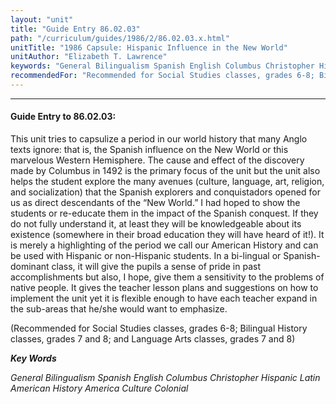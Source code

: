 ```yaml
---
layout: "unit"
title: "Guide Entry 86.02.03"
path: "/curriculum/guides/1986/2/86.02.03.x.html"
unitTitle: "1986 Capsule: Hispanic Influence in the New World"
unitAuthor: "Elizabeth T. Lawrence"
keywords: "General Bilingualism Spanish English Columbus Christopher Hispanic Latin American History America Culture Colonial"
recommendedFor: "Recommended for Social Studies classes, grades 6-8; Bilingual History classes, grades 7 and 8; and Language Arts classes, grades 7 and 8"
---
```

<body>
<hr/>
 <h4>
  Guide Entry to 86.02.03:
 </h4>
 This unit tries to capsulize a period in our world history that many Anglo texts ignore: that is, the Spanish influence on the New World or this marvelous Western Hemisphere. The cause and effect of the discovery made by Columbus in 1492 is the primary focus of the unit but the unit also helps the student explore the many avenues (culture, language, art, religion, and socialization) that the Spanish explorers and conquistadors opened for us as direct descendants of the “New World.” I had hoped to show the students or re-educate them in the impact of the Spanish conquest. If they do not fully understand it, at least they will be knowledgeable about its existence (somewhere in their broad education they will have heard of it!). It is merely a highlighting of the period we call our American History and can be used with Hispanic or non-Hispanic students. In a bi-lingual or Spanish-dominant class, it will give the pupils a sense of pride in past accomplishments but also, I hope, give them a sensitivity to the problems of native people. It gives the teacher lesson plans and suggestions on how to implement the unit yet it is flexible enough to have each teacher expand in the sub-areas that he/she would want to emphasize.
 <p>
  (Recommended for Social Studies classes, grades 6-8; Bilingual History classes, grades 7 and 8; and Language Arts classes, grades 7 and 8)
 </p>
<p>
  <b>
   <i>
    Key Words
   </i>
  </b>
  <br/>
 </p>
 <p>
  <i>
   General Bilingualism Spanish English Columbus Christopher Hispanic Latin American History America Culture Colonial
  </i>
 </p>

</body>